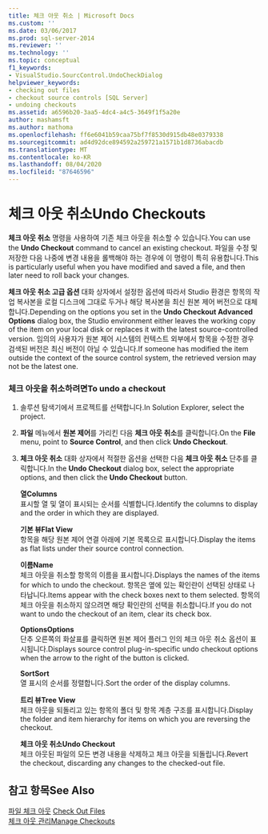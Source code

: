 ```yaml
---
title: 체크 아웃 취소 | Microsoft Docs
ms.custom: ''
ms.date: 03/06/2017
ms.prod: sql-server-2014
ms.reviewer: ''
ms.technology: ''
ms.topic: conceptual
f1_keywords:
- VisualStudio.SourcControl.UndoCheckDialog
helpviewer_keywords:
- checking out files
- checkout source controls [SQL Server]
- undoing checkouts
ms.assetid: a6596b20-3aa5-4dc4-a4c5-3649f1f5a20e
author: mashamsft
ms.author: mathoma
ms.openlocfilehash: ff6e6041b59caa75bf7f8530d915db48e0379338
ms.sourcegitcommit: ad4d92dce894592a259721a1571b1d8736abacdb
ms.translationtype: MT
ms.contentlocale: ko-KR
ms.lasthandoff: 08/04/2020
ms.locfileid: "87646596"
---
```

# <a name="undo-checkouts"></a><span data-ttu-id="a16ad-102">체크 아웃 취소</span><span class="sxs-lookup"><span data-stu-id="a16ad-102">Undo Checkouts</span></span>
  <span data-ttu-id="a16ad-103">**체크 아웃 취소** 명령을 사용하여 기존 체크 아웃을 취소할 수 있습니다.</span><span class="sxs-lookup"><span data-stu-id="a16ad-103">You can use the **Undo Checkout** command to cancel an existing checkout.</span></span> <span data-ttu-id="a16ad-104">파일을 수정 및 저장한 다음 나중에 변경 내용을 롤백해야 하는 경우에 이 명령이 특히 유용합니다.</span><span class="sxs-lookup"><span data-stu-id="a16ad-104">This is particularly useful when you have modified and saved a file, and then later need to roll back your changes.</span></span>  
  
 <span data-ttu-id="a16ad-105">**체크 아웃 취소 고급 옵션** 대화 상자에서 설정한 옵션에 따라서 Studio 환경은 항목의 작업 복사본을 로컬 디스크에 그대로 두거나 해당 복사본을 최신 원본 제어 버전으로 대체합니다.</span><span class="sxs-lookup"><span data-stu-id="a16ad-105">Depending on the options you set in the **Undo Checkout Advanced Options** dialog box, the Studio environment either leaves the working copy of the item on your local disk or replaces it with the latest source-controlled version.</span></span> <span data-ttu-id="a16ad-106">임의의 사용자가 원본 제어 시스템의 컨텍스트 외부에서 항목을 수정한 경우 검색된 버전은 최신 버전이 아닐 수 있습니다.</span><span class="sxs-lookup"><span data-stu-id="a16ad-106">If someone has modified the item outside the context of the source control system, the retrieved version may not be the latest one.</span></span>  
  
### <a name="to-undo-a-checkout"></a><span data-ttu-id="a16ad-107">체크 아웃을 취소하려면</span><span class="sxs-lookup"><span data-stu-id="a16ad-107">To undo a checkout</span></span>  
  
1.  <span data-ttu-id="a16ad-108">솔루션 탐색기에서 프로젝트를 선택합니다.</span><span class="sxs-lookup"><span data-stu-id="a16ad-108">In Solution Explorer, select the project.</span></span>  
  
2.  <span data-ttu-id="a16ad-109">**파일** 메뉴에서 **원본 제어**를 가리킨 다음 **체크 아웃 취소**를 클릭합니다.</span><span class="sxs-lookup"><span data-stu-id="a16ad-109">On the **File** menu, point to **Source Control**, and then click **Undo Checkout**.</span></span>  
  
3.  <span data-ttu-id="a16ad-110">**체크 아웃 취소** 대화 상자에서 적절한 옵션을 선택한 다음 **체크 아웃 취소** 단추를 클릭합니다.</span><span class="sxs-lookup"><span data-stu-id="a16ad-110">In the **Undo Checkout** dialog box, select the appropriate options, and then click the **Undo Checkout** button.</span></span>  
  
     <span data-ttu-id="a16ad-111">**열**</span><span class="sxs-lookup"><span data-stu-id="a16ad-111">**Columns**</span></span>  
     <span data-ttu-id="a16ad-112">표시할 열 및 열이 표시되는 순서를 식별합니다.</span><span class="sxs-lookup"><span data-stu-id="a16ad-112">Identify the columns to display and the order in which they are displayed.</span></span>  
  
     <span data-ttu-id="a16ad-113">**기본 뷰**</span><span class="sxs-lookup"><span data-stu-id="a16ad-113">**Flat View**</span></span>  
     <span data-ttu-id="a16ad-114">항목을 해당 원본 제어 연결 아래에 기본 목록으로 표시합니다.</span><span class="sxs-lookup"><span data-stu-id="a16ad-114">Display the items as flat lists under their source control connection.</span></span>  
  
     <span data-ttu-id="a16ad-115">**이름**</span><span class="sxs-lookup"><span data-stu-id="a16ad-115">**Name**</span></span>  
     <span data-ttu-id="a16ad-116">체크 아웃을 취소할 항목의 이름을 표시합니다.</span><span class="sxs-lookup"><span data-stu-id="a16ad-116">Displays the names of the items for which to undo the checkout.</span></span> <span data-ttu-id="a16ad-117">항목은 옆에 있는 확인란이 선택된 상태로 나타납니다.</span><span class="sxs-lookup"><span data-stu-id="a16ad-117">Items appear with the check boxes next to them selected.</span></span> <span data-ttu-id="a16ad-118">항목의 체크 아웃을 취소하지 않으려면 해당 확인란의 선택을 취소합니다.</span><span class="sxs-lookup"><span data-stu-id="a16ad-118">If you do not want to undo the checkout of an item, clear its check box.</span></span>  
  
     <span data-ttu-id="a16ad-119">**Options**</span><span class="sxs-lookup"><span data-stu-id="a16ad-119">**Options**</span></span>  
     <span data-ttu-id="a16ad-120">단추 오른쪽의 화살표를 클릭하면 원본 제어 플러그 인의 체크 아웃 취소 옵션이 표시됩니다.</span><span class="sxs-lookup"><span data-stu-id="a16ad-120">Displays source control plug-in-specific undo checkout options when the arrow to the right of the button is clicked.</span></span>  
  
     <span data-ttu-id="a16ad-121">**Sort**</span><span class="sxs-lookup"><span data-stu-id="a16ad-121">**Sort**</span></span>  
     <span data-ttu-id="a16ad-122">열 표시의 순서를 정렬합니다.</span><span class="sxs-lookup"><span data-stu-id="a16ad-122">Sort the order of the display columns.</span></span>  
  
     <span data-ttu-id="a16ad-123">**트리 뷰**</span><span class="sxs-lookup"><span data-stu-id="a16ad-123">**Tree View**</span></span>  
     <span data-ttu-id="a16ad-124">체크 아웃을 되돌리고 있는 항목의 폴더 및 항목 계층 구조를 표시합니다.</span><span class="sxs-lookup"><span data-stu-id="a16ad-124">Display the folder and item hierarchy for items on which you are reversing the checkout.</span></span>  
  
     <span data-ttu-id="a16ad-125">**체크 아웃 취소**</span><span class="sxs-lookup"><span data-stu-id="a16ad-125">**Undo Checkout**</span></span>  
     <span data-ttu-id="a16ad-126">체크 아웃된 파일의 모든 변경 내용을 삭제하고 체크 아웃을 되돌립니다.</span><span class="sxs-lookup"><span data-stu-id="a16ad-126">Revert the checkout, discarding any changes to the checked-out file.</span></span>  
  
## <a name="see-also"></a><span data-ttu-id="a16ad-127">참고 항목</span><span class="sxs-lookup"><span data-stu-id="a16ad-127">See Also</span></span>  
 <span data-ttu-id="a16ad-128">[파일 체크 아웃](../../2014/database-engine/check-out-files.md) </span><span class="sxs-lookup"><span data-stu-id="a16ad-128">[Check Out Files](../../2014/database-engine/check-out-files.md) </span></span>  
 [<span data-ttu-id="a16ad-129">체크 아웃 관리</span><span class="sxs-lookup"><span data-stu-id="a16ad-129">Manage Checkouts</span></span>](../../2014/database-engine/manage-checkouts.md)  
  
  
